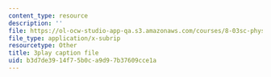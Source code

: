 ```yaml
---
content_type: resource
description: ''
file: https://ol-ocw-studio-app-qa.s3.amazonaws.com/courses/8-03sc-physics-iii-vibrations-and-waves-fall-2016/b3d7de3914f75b0ca9d97b37609cce1a_8P2AvGGtm_A.vtt
file_type: application/x-subrip
resourcetype: Other
title: 3play caption file
uid: b3d7de39-14f7-5b0c-a9d9-7b37609cce1a
---
```

